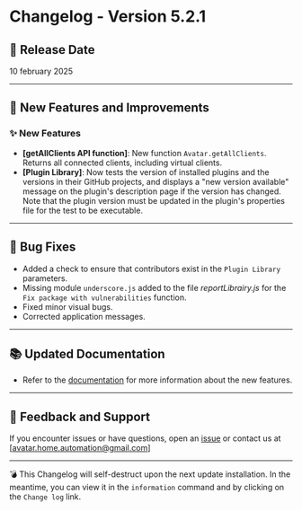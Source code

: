 # Changelog - Version 5.2.1

## 📅 Release Date
10 february 2025

---

## 🚀 New Features and Improvements

### ✨ New Features
- **[getAllClients API function]**: New function `Avatar.getAllClients`. Returns all connected clients, including virtual clients.
- **[Plugin Library]**: Now tests the version of installed plugins and the versions in their GitHub projects, and displays a "new version available" message on the plugin's description page if the version has changed. Note that the plugin version must be updated in the plugin's properties file for the test to be executable.


---

## 🐞 Bug Fixes
- Added a check to ensure that contributors exist in the `Plugin Library` parameters. 
- Missing module `underscore.js` added to the file _reportLibrairy.js_ for the `Fix package with vulnerabilities` function.
- Fixed minor visual bugs.  
- Corrected application messages.

---

## 📚 Updated Documentation
- Refer to the [documentation](https://avatar-home-automation.github.io/docs/) for more information about the new features.  


---

## 📩 Feedback and Support
If you encounter issues or have questions, open an [issue](https://github.com/Avatar-Home-Automation/A.V.A.T.A.R-Server/issues) or contact us at [avatar.home.automation@gmail.com]

---

💣 This Changelog will self-destruct upon the next update installation. In the meantime, you can view it in the `information` command and by clicking on the `Change log` link.

<br><br>